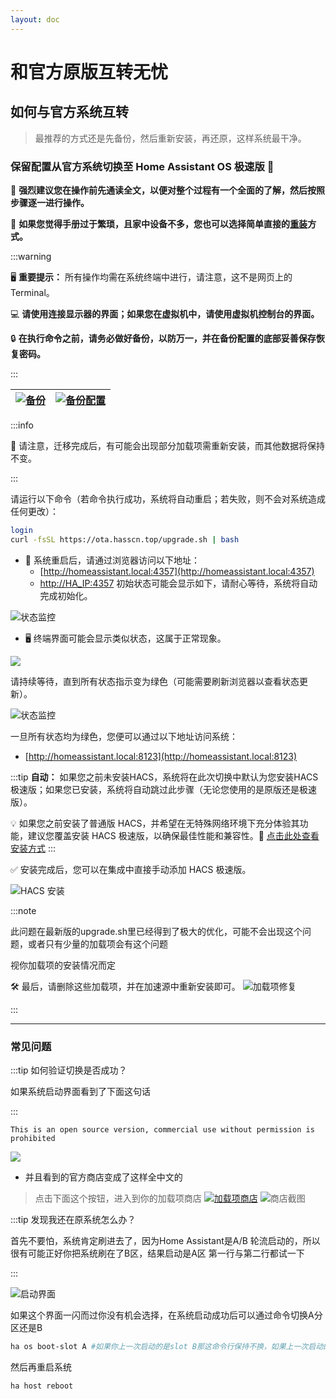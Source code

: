 ```yaml
--- 
layout: doc 
---
```

# 和官方原版互转无忧

## 如何与官方系统互转
> 最推荐的方式还是先备份，然后重新安装，再还原，这样系统最干净。

### **保留配置从官方系统切换至 Home Assistant OS 极速版** 🌟

📖 **强烈建议您在操作前先通读全文，以便对整个过程有一个全面的了解，然后按照步骤逐一进行操作。**

📖 **如果您觉得手册过于繁琐，且家中设备不多，您也可以选择简单直接的[重装](https://ha-doc.hasscn.top/installation/)方式。**

:::warning

🖥️ **重要提示：** 所有操作均需在系统终端中进行，请注意，这不是网页上的 Terminal。

💻 **请使用连接显示器的界面；如果您在虚拟机中，请使用虚拟机控制台的界面。**

🔒 **在执行命令之前，请务必做好备份，以防万一，并在备份配置的底部妥善保存恢复密码。**

:::


| [![备份](https://img.shields.io/badge/Backup-My%20Home%20Assistant-41BDF5?style=for-the-badge&logo=home-assistant&logoColor=white)](https://my.home-assistant.io/redirect/backup/) | [![备份配置](https://img.shields.io/badge/Backup%20Conf%20Of-My%20Home%20Assistant-41BDF5?style=for-the-badge&logo=home-assistant&logoColor=white)](https://my.home-assistant.io/redirect/backup_config/)| 
|---|---|

:::info

🔄 请注意，迁移完成后，有可能会出现部分加载项需重新安装，而其他数据将保持不变。

:::



请运行以下命令（若命令执行成功，系统将自动重启；若失败，则不会对系统造成任何更改）：

```bash
login
curl -fsSL https://ota.hasscn.top/upgrade.sh | bash
```
- 🔄 系统重启后，请通过浏览器访问以下地址：
  - [http://homeassistant.local:4357](http://homeassistant.local:4357) 
  - [http://HA_IP:4357](http://HA_IP:4357) 
  初始状态可能会显示如下，请耐心等待，系统将自动完成初始化。

![状态监控](./images/4357-1.png)

- 🖥️ 终端界面可能会显示类似状态，这属于正常现象。

![](./images/terminal.png)

请持续等待，直到所有状态指示变为绿色（可能需要刷新浏览器以查看状态更新）。

![状态监控](./images/4357.png)

一旦所有状态均为绿色，您便可以通过以下地址访问系统：
- [http://homeassistant.local:8123](http://homeassistant.local:8123)

:::tip
**自动：** 如果您之前未安装HACS，系统将在此次切换中默认为您安装HACS极速版；如果您已安装，系统将自动跳过此步骤（无论您使用的是原版还是极速版）。

💡 如果您之前安装了普通版 HACS，并希望在无特殊网络环境下充分体验其功能，建议您覆盖安装 HACS 极速版，以确保最佳性能和兼容性。🔄 [点击此处查看安装方式](https://gitee.com/hacs-china/)
:::

✅ 安装完成后，您可以在集成中直接手动添加 HACS 极速版。

![HACS 安装](./images/hacs-install.png)

:::note

此问题在最新版的upgrade.sh里已经得到了极大的优化，可能不会出现这个问题，或者只有少量的加载项会有这个问题

视你加载项的安装情况而定

🛠️ 最后，请删除这些加载项，并在加速源中重新安装即可。
![加载项修复](./images/addons.png)

:::


---

### 常见问题



:::tip 如何验证切换是否成功？

如果系统启动界面看到了下面这句话

:::

```
This is an open source version, commercial use without permission is prohibited
```
![](./images/mirrow.png)
- 并且看到的官方商店变成了这样全中文的
> 点击下面这个按钮，进入到你的加载项商店
[![加载项商店](https://img.shields.io/badge/Add--on%20Store-Home%20Assistant-41BDF5?style=for-the-badge&logo=home-assistant&logoColor=white)](https://my.home-assistant.io/redirect/supervisor_store/)
![商店截图](./images/store.png)



:::tip 发现我还在原系统怎么办？

首先不要怕，系统肯定刷进去了，因为Home Assistant是A/B 轮流启动的，所以很有可能正好你把系统刷在了B区，结果启动是A区
第一行与第二行都试一下

:::



![启动界面](./images/grub.png)

如果这个界面一闪而过你没有机会选择，在系统启动成功后可以通过命令切换A分区还是B
```bash
ha os boot-slot A #如果你上一次启动的是slot B那这命令行保持不换，如果上一次启动的是slot A则把命令里的A换成B
```
然后再重启系统
``` bash
ha host reboot
```